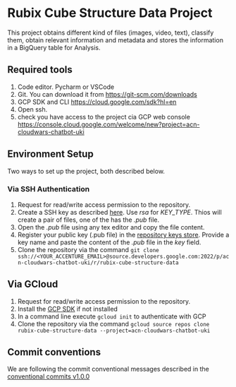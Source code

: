 # Rubix Cube Structure Data Project
This project obtains different kind of files (images, video, text), classify them, obtain relevant information and metadata and stores the information in a BigQuery table for Analysis. 

## Required tools
1. Code editor. Pycharm or VSCode
2. Git. You can download it from https://git-scm.com/downloads
3. GCP SDK and CLI https://cloud.google.com/sdk?hl=en
4. Open ssh. 
5. check you have access to the project  cia GCP web console https://console.cloud.google.com/welcome/new?project=acn-cloudwars-chatbot-uki

## Environment Setup
Two ways to set up the project, both described below.


### Via SSH Authentication
1. Request for read/write access permission to the repository.
2. Create a SSH key as described [here](https://cloud.google.com/source-repositories/docs/authentication?&_ga=2.241617026.-1422112553.1644353129#generate_a_key_pair). Use *rsa* for *KEY_TYPE*. Thios will create a pair of files, one of the has the *.pub* file.
3. Open the *.pub* file using any tex editor and copy the file content.
4. Register your public key (.pub file) in the [repository keys store](https://source.cloud.google.com/user/ssh_keys). Provide a key name and paste the content of the *.pub* file in the *key* field.
5. Clone the repository via the command `git clone ssh://<YOUR_ACCENTURE_EMAIL>@source.developers.google.com:2022/p/acn-cloudwars-chatbot-uki/r/rubix-cube-structure-data` 

## Via GCloud
1. Request for read/write access permission to the repository.
2. Install the [GCP SDK](https://cloud.google.com/sdk?_ga=2.43845029.-1422112553.1644353129&hl=en) if not installed 
3. In a command line execute `gcloud init` to authenticate with GCP
4. Clone the repository via the command `gcloud source repos clone rubix-cube-structure-data --project=acn-cloudwars-chatbot-uki`

## Commit conventions
We are following the commit conventional messages described in the [conventional commits v1.0.0](https://www.conventionalcommits.org/en/v1.0.0/)
